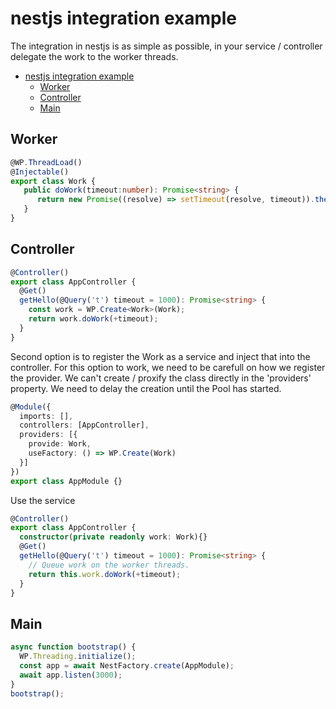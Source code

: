 # nestjs integration example

The integration in nestjs is as simple as possible, in your service / controller delegate the work to the worker threads.

- [nestjs integration example](#nestjs-integration-example)
  - [Worker](#worker)
  - [Controller](#controller)
  - [Main](#main)

## Worker
```typescript
@WP.ThreadLoad()
@Injectable()
export class Work {
   public doWork(timeout:number): Promise<string> {
      return new Promise((resolve) => setTimeout(resolve, timeout)).then(() => 'Done Work.');
   }
}
```

## Controller
```typescript
@Controller()
export class AppController {
  @Get()
  getHello(@Query('t') timeout = 1000): Promise<string> {
    const work = WP.Create<Work>(Work);
    return work.doWork(+timeout);
  }
}
```
Second option is to register the Work as a service and inject that into the controller.
 For this option to work, we need to be carefull on how we register the provider. We can't create / proxify the class directly in the 'providers' property. We need to delay the creation until the Pool has started.

```typescript
@Module({
  imports: [],
  controllers: [AppController],
  providers: [{
    provide: Work,
    useFactory: () => WP.Create(Work)
  }]
})
export class AppModule {}
```
Use the service
```typescript
@Controller()
export class AppController {
  constructor(private readonly work: Work){}
  @Get()
  getHello(@Query('t') timeout = 1000): Promise<string> {
    // Queue work on the worker threads.
    return this.work.doWork(+timeout);
  }
}
```
## Main
```typescript
async function bootstrap() {
  WP.Threading.initialize();
  const app = await NestFactory.create(AppModule);
  await app.listen(3000);
}
bootstrap();
```
